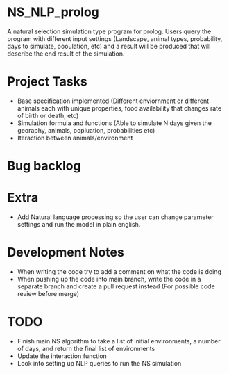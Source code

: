 # NS_NLP_prolog

A natural selection simulation type program for prolog. Users query the program with different input settings (Landscape, animal types, probability, days to simulate, pooulation, etc) and a result will be produced that will describe the end result of the simulation.

# Project Tasks
- Base specification implemented (Different enviornment or different animals each with unique properties, food availability that changes rate of birth or death, etc)
- Simulation formula and functions (Able to simulate N days given the georaphy, animals, popluation, probabilities etc)
- Iteraction between animals/environment

# Bug backlog

# Extra
- Add Natural language processing so the user can change parameter settings and run the model in plain english.

# Development Notes
- When writing the code try to add a comment on what the code is doing
- When pushing up the code into main branch, write the code in a separate branch and create a pull request instead (For possible code review before merge)

# TODO
- Finish main NS algorithm to take a list of initial environments, a number of days, and return the final list of environments 
- Update the interaction function
- Look into setting up NLP queries to run the NS simulation
